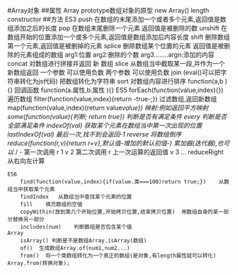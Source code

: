 #Array对象
##属性
    Array
        prototype数组对象的原型
    new Array()
        length
        constructor
##方法
    ES3
        push    在数组的末尾添加一个或者多个元素,返回值是数组添加之后的长度
        pop     在数组末尾删除一个元素.返回值是被删除的数
        unshift 在数组开始的位置添加一个或多个元素,返回值是数组添加后内容长度
        shift   删除数组第一个元素,返回值是被删掉的元素
        splice  删除数组某个位置的元素 返回值是被删除的元素组成的数组
            arg1:位置
            arg2:删除的个数
            arg3........argn:添加的内容
        concat  对数组进行拼接并返回 新 数组
        slice    从数组当中截取某一段,并作为一个新数组返回
            一个参数 可以使用负数
            两个参数 可以使用负数
        join    (eval()可以把字符串转化为js代码)  把数组转化为字符串
        sort    对数组内容进行排序
            function(a,b ){} 回调函数 
            function(a.属性,b.属性 ){}
    ES5
        forEach(function(value,index){})    遍历数组
        filter(function(value,index){return -true-;})   过滤数组,返回新数组
        map(function(value,index){return value*value})  映射:例如返回平方映射
        some(function(value){判断; return true})   判断是否有满足条件
        every               判断是否全部满足条件
        indexOf(val)        获取某个元素在数组当中第一次出现的位置
        lastIndexOf(val)    最后一次,找不到会返回-1
        reverse             将数组倒序
        reduce(function(r,v){return r+v},默认值-增加的默认初值-)   累加器(迭代器),也可以* / -
            第一次调用 r 1   v 2
            第二次调用 r 上一次运算的返回值    v 3
            ...
        reduceRight     从右向左计算
        
    ES6
        find(function(value,index){if(value.类===100)return true;})    从数组当中获取某个元素
        findIndex   从数组当中查找某个元素的位置
        fill    填充数组的空值
        copyWithin(放到第几个开始位置,开始拷贝位置,结束拷贝位置)  用数组自身的某一部分替换另一部分
        includes(num)    判断数组是否包含某个值
    Array
        isArray() 判断是不是数组Array.isArray(数组)
        of()  生成数组Array.of(num1,num2...)
        from()  将一个类数组转化为一个真正的数组(是对象,有length属性就可以转化) Array.from(转换对象);
        
        